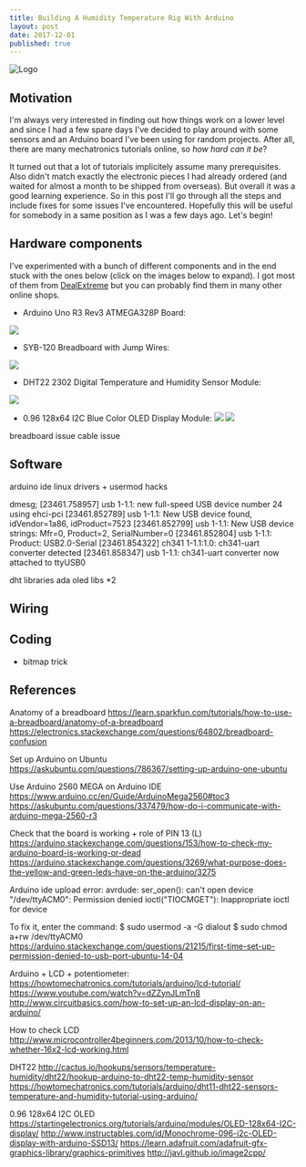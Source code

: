 ```yaml
---
title: Building A Humidity Temperature Rig With Arduino
layout: post
date: 2017-12-01
published: true
---
```


![Logo](/assets/images/tips/arduino/logo.png)

## Motivation

I'm always very interested in finding out how things work on a lower level and since I had a few spare days I've decided to play around with some sensors and an Arduino board I've been using for random projects. After all, there are many mechatronics tutorials online, so _how hard can it be_?

It turned out that a lot of tutorials implicitely assume many prerequisites. Also didn't match exactly the electronic pieces I had already ordered (and waited for almost a month to be shipped from overseas). But overall it was a good learning experience. So in this post I'll go through all the steps and include fixes for some issues I've encountered. Hopefully this will be useful for somebody in a same position as I was a few days ago.  Let's begin!

## Hardware components

I've experimented with a bunch of different components and in the end stuck with the ones below (click on the images below to expand). I got most of them from [DealExtreme](http://www.dx.com) but you can probably find them in many other online shops.

* Arduino Uno R3 Rev3 ATMEGA328P Board:

[![](/assets/images/tips/arduino/uno-small.jpg)](/assets/images/tips/arduino/uno-large.jpg)
* SYB-120 Breadboard with Jump Wires:

[![](/assets/images/tips/arduino/breadboard-small.jpg)](/assets/images/tips/arduino/breadboard-large.jpg)
* DHT22 2302 Digital Temperature and Humidity Sensor Module:

[![](/assets/images/tips/arduino/dht22-small.jpg)](/assets/images/tips/arduino/dht22-large.jpg)
* 0.96 128x64 I2C Blue Color OLED Display Module:
[![](/assets/images/tips/arduino/oled-front-small.jpg)](/assets/images/tips/arduino/oled-front-large.jpg)
[![](/assets/images/tips/arduino/oled-back-small.jpg)](/assets/images/tips/arduino/oled-back-large.jpg)

breadboard issue
cable issue

## Software
arduino ide
linux drivers + usermod hacks

dmesg;
[23461.758957] usb 1-1.1: new full-speed USB device number 24 using ehci-pci
[23461.852789] usb 1-1.1: New USB device found, idVendor=1a86, idProduct=7523
[23461.852799] usb 1-1.1: New USB device strings: Mfr=0, Product=2, SerialNumber=0
[23461.852804] usb 1-1.1: Product: USB2.0-Serial
[23461.854322] ch341 1-1.1:1.0: ch341-uart converter detected
[23461.858347] usb 1-1.1: ch341-uart converter now attached to ttyUSB0

dht libraries
ada oled libs *2

## Wiring

## Coding
- bitmap trick

## References
Anatomy of a breadboard
https://learn.sparkfun.com/tutorials/how-to-use-a-breadboard/anatomy-of-a-breadboard
https://electronics.stackexchange.com/questions/64802/breadboard-confusion

Set up Arduino on Ubuntu
https://askubuntu.com/questions/786367/setting-up-arduino-one-ubuntu

Use Arduino 2560 MEGA on Arduino IDE
https://www.arduino.cc/en/Guide/ArduinoMega2560#toc3
https://askubuntu.com/questions/337479/how-do-i-communicate-with-arduino-mega-2560-r3

Check that the board is working + role of PIN 13 (L)
https://arduino.stackexchange.com/questions/153/how-to-check-my-arduino-board-is-working-or-dead
https://arduino.stackexchange.com/questions/3269/what-purpose-does-the-yellow-and-green-leds-have-on-the-arduino/3275

Arduino ide upload error:
avrdude: ser_open(): can't open device "/dev/ttyACM0": Permission denied
ioctl("TIOCMGET"): Inappropriate ioctl for device

To fix it, enter the command:
$ sudo usermod -a -G dialout <username>
$ sudo chmod a+rw /dev/ttyACM0
https://arduino.stackexchange.com/questions/21215/first-time-set-up-permission-denied-to-usb-port-ubuntu-14-04


Arduino + LCD + potentiometer:
https://howtomechatronics.com/tutorials/arduino/lcd-tutorial/
https://www.youtube.com/watch?v=dZZynJLmTn8
http://www.circuitbasics.com/how-to-set-up-an-lcd-display-on-an-arduino/

How to check LCD
http://www.microcontroller4beginners.com/2013/10/how-to-check-whether-16x2-lcd-working.html

DHT22
http://cactus.io/hookups/sensors/temperature-humidity/dht22/hookup-arduino-to-dht22-temp-humidity-sensor
https://howtomechatronics.com/tutorials/arduino/dht11-dht22-sensors-temperature-and-humidity-tutorial-using-arduino/

0.96 128x64 I2C OLED
https://startingelectronics.org/tutorials/arduino/modules/OLED-128x64-I2C-display/
http://www.instructables.com/id/Monochrome-096-i2c-OLED-display-with-arduino-SSD13/
https://learn.adafruit.com/adafruit-gfx-graphics-library/graphics-primitives
http://javl.github.io/image2cpp/

